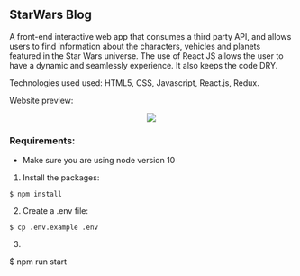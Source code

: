 ## StarWars Blog

A front-end interactive web app that consumes a third party API, and allows users to find information about the characters, vehicles and planets featured in the Star Wars universe. The use of React JS allows the user to have a dynamic and seamlessly experience. It also keeps the code DRY.

Technologies used used: HTML5, CSS, Javascript, React.js, Redux.

Website preview:

<p align="center">
<a href="https://www.loom.com/share/9add40a7e4c64e9ca0a0faeca8efae71"><img src="https://media.giphy.com/media/qC7s8FUvT3mUJhcIX3/giphy.gif" /></a>
</p>


### Requirements:
- Make sure you are using node version 10

1. Install the packages:
```
$ npm install
```
2. Create a .env file:
```
$ cp .env.example .env
```
3.
$ npm run start
```

